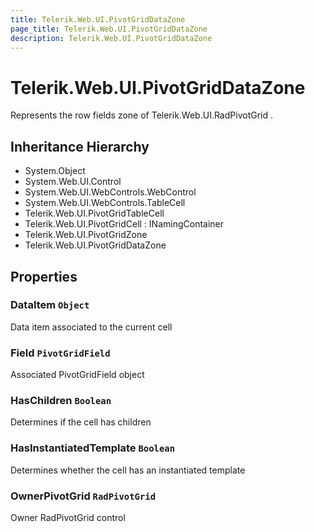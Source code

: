 ```yaml
---
title: Telerik.Web.UI.PivotGridDataZone
page_title: Telerik.Web.UI.PivotGridDataZone
description: Telerik.Web.UI.PivotGridDataZone
---
```


# Telerik.Web.UI.PivotGridDataZone

Represents the row fields zone of Telerik.Web.UI.RadPivotGrid .

## Inheritance Hierarchy

* System.Object
* System.Web.UI.Control
* System.Web.UI.WebControls.WebControl
* System.Web.UI.WebControls.TableCell
* Telerik.Web.UI.PivotGridTableCell
* Telerik.Web.UI.PivotGridCell : INamingContainer
* Telerik.Web.UI.PivotGridZone
* Telerik.Web.UI.PivotGridDataZone

## Properties

###  DataItem `Object`

Data item associated to the current cell

###  Field `PivotGridField`

Associated PivotGridField object

###  HasChildren `Boolean`

Determines if the cell has children

###  HasInstantiatedTemplate `Boolean`

Determines whether the cell has an instantiated template

###  OwnerPivotGrid `RadPivotGrid`

Owner RadPivotGrid control

